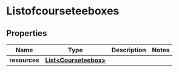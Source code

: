 
# Listofcourseteeboxes

## Properties
Name | Type | Description | Notes
------------ | ------------- | ------------- | -------------
**resources** | [**List&lt;Courseteebox&gt;**](Courseteebox.md) |  | 



